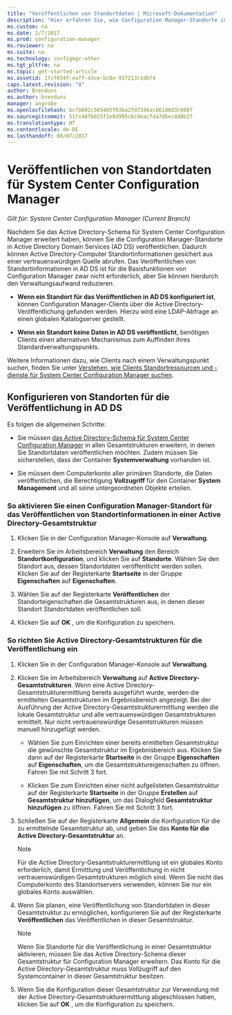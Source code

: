 ```yaml
---
title: "Veröffentlichen von Standortdaten | Microsoft-Dokumentation"
description: "Hier erfahren Sie, wie Configuration Manager-Standorte in Active Directory Domain Services veröffentlicht werden."
ms.custom: na
ms.date: 2/7/2017
ms.prod: configuration-manager
ms.reviewer: na
ms.suite: na
ms.technology: configmgr-other
ms.tgt_pltfrm: na
ms.topic: get-started-article
ms.assetid: 17cf034f-eaff-43ce-bc8e-917213c1db74
caps.latest.revision: "8"
author: Brenduns
ms.author: brenduns
manager: angrobe
ms.openlocfilehash: bcfb002c503485f03ba27d7346acb61d0d3c6087
ms.sourcegitcommit: 51fc48fb023f1e8d995c6c4eacfda7dbec4d0b2f
ms.translationtype: HT
ms.contentlocale: de-DE
ms.lasthandoff: 08/07/2017
---
```

# <a name="publish-site-data-for-system-center-configuration-manager"></a>Veröffentlichen von Standortdaten für System Center Configuration Manager

*Gilt für: System Center Configuration Manager (Current Branch)*

Nachdem Sie das Active Directory-Schema für System Center Configuration Manager erweitert haben, können Sie die Configuration Manager-Standorte in Active Directory Domain Services (AD DS) veröffentlichen. Dadurch können Active Directory-Computer Standortinformationen gesichert aus einer vertrauenswürdigen Quelle abrufen. Das Veröffentlichen von Standortinformationen in AD DS ist für die Basisfunktionen von Configuration Manager zwar nicht erforderlich, aber Sie können hierdurch den Verwaltungsaufwand reduzieren.  

-   **Wenn ein Standort für das Veröffentlichen in AD DS konfiguriert ist**, können Configuration Manager-Clients über die Active Directory-Veröffentlichung gefunden werden. Hierzu wird eine LDAP-Abfrage an einen globalen Katalogserver gestellt.  

-   **Wenn ein Standort keine Daten in AD DS veröffentlicht**, benötigen Clients einen alternativen Mechanismus zum Auffinden ihres Standardverwaltungspunkts.  

Weitere Informationen dazu, wie Clients nach einem Verwaltungspunkt suchen, finden Sie unter [Verstehen, wie Clients Standortressourcen und -dienste für System Center Configuration Manager suchen](../../../../core/plan-design/hierarchy/understand-how-clients-find-site-resources-and-services.md).  

## <a name="configure-sites-to-publish-to-ad-ds"></a>Konfigurieren von Standorten für die Veröffentlichung in AD DS  
 Es folgen die allgemeinen Schritte:  

-   Sie müssen [das Active Directory-Schema für System Center Configuration Manager](../../../../core/plan-design/network/extend-the-active-directory-schema.md) in allen Gesamtstrukturen erweitern, in denen Sie Standortdaten veröffentlichen möchten. Zudem müssen Sie sicherstellen, dass der Container **Systemverwaltung** vorhanden ist.  

-   Sie müssen dem Computerkonto aller primären Standorte, die Daten veröffentlichen, die Berechtigung **Vollzugriff** für den Container **System Management** und all seine untergeordneten Objekte erteilen.  

### <a name="to-enable-a-configuration-manager-site-to-publish-site-information-to-active-directory-forest"></a>So aktivieren Sie einen Configuration Manager-Standort für das Veröffentlichen von Standortinformationen in einer Active Directory-Gesamtstruktur

1.  Klicken Sie in der Configuration Manager-Konsole auf **Verwaltung**.  

2.  Erweitern Sie im Arbeitsbereich **Verwaltung** den Bereich **Standortkonfiguration**, und klicken Sie auf **Standorte**. Wählen Sie den Standort aus, dessen Standortdaten veröffentlicht werden sollen. Klicken Sie auf der Registerkarte **Startseite** in der Gruppe **Eigenschaften** auf **Eigenschaften**.  

3.  Wählen Sie auf der Registerkarte **Veröffentlichen** der Standorteigenschaften die Gesamtstrukturen aus, in denen dieser Standort Standortdaten veröffentlichen soll.  

4.  Klicken Sie auf **OK** , um die Konfiguration zu speichern.  

### <a name="to-set-up-active-directory-forests-for-publishing"></a>So richten Sie Active Directory-Gesamtstrukturen für die Veröffentlichung ein  

1.  Klicken Sie in der Configuration Manager-Konsole auf **Verwaltung**.  

2.  Klicken Sie im Arbeitsbereich **Verwaltung** auf **Active Directory-Gesamtstrukturen**. Wenn eine Active Directory-Gesamtstrukturermittlung bereits ausgeführt wurde, werden die ermittelten Gesamtstrukturen im Ergebnisbereich angezeigt. Bei der Ausführung der Active Directory-Gesamtstrukturermittlung werden die lokale Gesamtstruktur und alle vertrauenswürdigen Gesamtstrukturen ermittelt. Nur nicht vertrauenswürdige Gesamtstrukturen müssen manuell hinzugefügt werden.  

    -   Wählen Sie zum Einrichten einer bereits ermittelten Gesamtstruktur die gewünschte Gesamtstruktur im Ergebnisbereich aus. Klicken Sie dann auf der Registerkarte **Startseite** in der Gruppe **Eigenschaften** auf **Eigenschaften**, um die Gesamtstruktureigenschaften zu öffnen. Fahren Sie mit Schritt 3 fort.  

    -   Klicken Sie zum Einrichten einer nicht aufgelisteten Gesamtstruktur auf der Registerkarte **Startseite** in der Gruppe **Erstellen** auf **Gesamtstruktur hinzufügen**, um das Dialogfeld **Gesamtstruktur hinzufügen** zu öffnen. Fahren Sie mit Schritt 3 fort.  

3.  Schließen Sie auf der Registerkarte **Allgemein** die Konfiguration für die zu ermittelnde Gesamtstruktur ab, und geben Sie das **Konto für die Active Directory-Gesamtstruktur** an.  

    > [!NOTE]  
    >  Für die Active Directory-Gesamtstrukturermittlung ist ein globales Konto erforderlich, damit Ermittlung und Veröffentlichung in nicht vertrauenswürdigen Gesamtstrukturen möglich sind. Wenn Sie nicht das Computerkonto des Standortservers verwenden, können Sie nur ein globales Konto auswählen.  

4.  Wenn Sie planen, eine Veröffentlichung von Standortdaten in dieser Gesamtstruktur zu ermöglichen, konfigurieren Sie auf der Registerkarte **Veröffentlichen** das Veröffentlichen in dieser Gesamtstruktur.  

    > [!NOTE]  
    >  Wenn Sie Standorte für die Veröffentlichung in einer Gesamtstruktur aktivieren, müssen Sie das Active Directory-Schema dieser Gesamtstruktur für Configuration Manager erweitern. Das Konto für die Active Directory-Gesamtstruktur muss Vollzugriff auf den Systemcontainer in dieser Gesamtstruktur besitzen.  

5.  Wenn Sie die Konfiguration dieser Gesamtstruktur zur Verwendung mit der Active Directory-Gesamtstrukturermittlung abgeschlossen haben, klicken Sie auf **OK** , um die Konfiguration zu speichern.  
